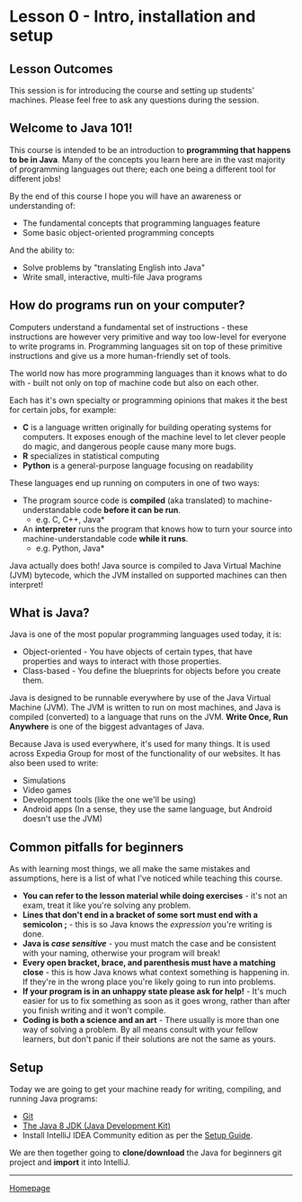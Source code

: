 # Lesson 0 - Intro, installation and setup

## Lesson Outcomes
This session is for introducing the course and setting up students' machines.
Please feel free to ask any questions during the session.

## Welcome to Java 101!
This course is intended to be an introduction to **programming that happens to be in Java**.
Many of the concepts you learn here are in the vast majority of programming languages out there; each one being a different tool for different jobs!

By the end of this course I hope you will have an awareness or understanding of:
* The fundamental concepts that programming languages feature
* Some basic object-oriented programming concepts

And the ability to:
* Solve problems by "translating English into Java"
* Write small, interactive, multi-file Java programs

## How do programs run on your computer?
Computers understand a fundamental set of instructions - these instructions are however very primitive and way too low-level for everyone to write programs in.
Programming languages sit on top of these primitive instructions and give us a more human-friendly set of tools.

The world now has more programming languages than it knows what to do with - built not only on top of machine code but also on each other.

Each has it's own specialty or programming opinions that makes it the best for certain jobs, for example:
* **C** is a language written originally for building operating systems for computers. It exposes enough of the machine level to let clever people do magic, and dangerous people cause many more bugs.
* **R** specializes in statistical computing
* **Python** is a general-purpose language focusing on readability

These languages end up running on computers in one of two ways:
* The program source code is **compiled** (aka translated) to machine-understandable code **before it can be run**.
    - e.g. C, C++, Java*
* An **interpreter** runs the program that knows how to turn your source into machine-understandable code **while it runs**.
    - e.g. Python, Java*

Java actually does both! Java source is compiled to Java Virtual Machine (JVM) bytecode, which the JVM installed on supported machines can then interpret!

## What is Java?
Java is one of the most popular programming languages used today, it is:
* Object-oriented - You have objects of certain types, that have properties and ways to interact with those properties.
* Class-based - You define the blueprints for objects before you create them.

Java is designed to be runnable everywhere by use of the Java Virtual Machine (JVM). The JVM is written to run on most machines, and Java is compiled (converted) to a language that runs on the JVM. **Write Once, Run Anywhere** is one of the biggest advantages of Java.

Because Java is used everywhere, it's used for many things. It is used across Expedia Group for most of the functionality of our websites. It has also been used to write:
* Simulations
* Video games
* Development tools (like the one we'll be using)
* Android apps (In a sense, they use the same language, but Android doesn't use the JVM)

## Common pitfalls for beginners
As with learning most things, we all make the same mistakes and assumptions, here is a list of what I've noticed while teaching this course.

* **You can refer to the lesson material while doing exercises** - it's not an exam, treat it like you're solving any problem.
* **Lines that don't end in a bracket of some sort must end with a semicolon ;** - this is so Java knows the *expression* you're writing is done.
* **Java is *case sensitive*** - you must match the case and be consistent with your naming, otherwise your program will break!
* **Every open bracket, brace, and parenthesis must have a matching close** - this is how Java knows what context something is happening in. If they're in the wrong place you're likely going to run into problems.
* **If your program is in an unhappy state please ask for help!** - It's much easier for us to fix something as soon as it goes wrong, rather than after you finish writing and it won't compile.
* **Coding is both a science and an art** - There usually is more than one way of solving a problem. By all means consult with your fellow learners, but don't panic if their solutions are not the same as yours.
## Setup
Today we are going to get your machine ready for writing, compiling, and running Java programs:
* [Git](https://git-scm.com/downloads)
* [The Java 8 JDK (Java Development Kit)](http://www.oracle.com/technetwork/java/javase/downloads/index.html)
* Install IntelliJ IDEA Community edition as per the [Setup Guide](../intellij-setup.md).

We are then together going to **clone/download** the Java for beginners git project and **import** it into IntelliJ.

---
[Homepage](../index.md)
